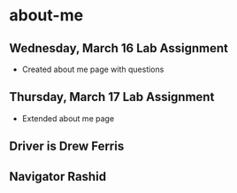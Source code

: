 # about-me
## Wednesday, March 16 Lab Assignment
 * Created about me page with questions
## Thursday, March 17 Lab Assignment
 * Extended about me page
## Driver is Drew Ferris
## Navigator Rashid 
